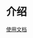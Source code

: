 
# 介绍

[使用文档](https://www.yuque.com/zuifanbaojuzi/wgg08f/fl0parfg1efhl6gm/edit?toc_node_uuid=STa4l9vN92x6ePjy)
